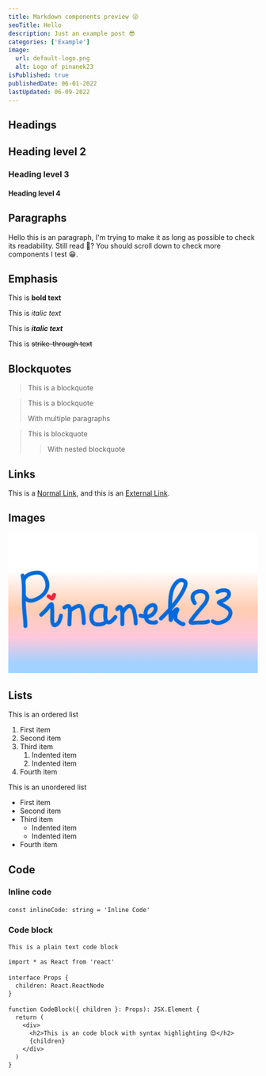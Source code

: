 ```yaml
---
title: Markdown components preview 😜
seoTitle: Hello
description: Just an example post 😎
categories: ['Example']
image:
  url: default-logo.png
  alt: Logo of pinanek23
isPublished: true
publishedDate: 06-01-2022
lastUpdated: 06-09-2022
---
```


## Headings

## Heading level 2

### Heading level 3

#### Heading level 4

## Paragraphs

Hello this is an paragraph, I'm trying to make it as long as possible to check its readability. Still read 🤔? You should scroll down to check more components I test 😁.

## Emphasis

This is **bold text**

This is _italic text_

This is **_italic text_**

This is ~~strike-through text~~

## Blockquotes

> This is a blockquote

> This is a blockquote
>
> With multiple paragraphs

> This is blockquote
>
> > With nested blockquote

## Links

This is a [Normal Link](/), and this is an [External Link](https://www.youtube.com/watch?v=dQw4w9WgXcQ).

## Images

![Hello](default-logo.png)

## Lists

This is an ordered list

1. First item
2. Second item
3. Third item
   1. Indented item
   2. Indented item
4. Fourth item

This is an unordered list

- First item
- Second item
- Third item
  - Indented item
  - Indented item
- Fourth item

## Code

### Inline code

`const inlineCode: string = 'Inline Code'`

### Code block

```
This is a plain text code block
```

```tsx
import * as React from 'react'

interface Props {
  children: React.ReactNode
}

function CodeBlock({ children }: Props): JSX.Element {
  return (
    <div>
      <h2>This is an code block with syntax highlighting 😍</h2>
      {children}
    </div>
  )
}
```

